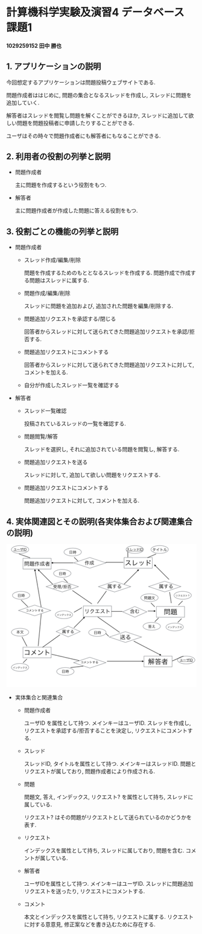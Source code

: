 # 計算機科学実験及演習4 データベース 課題1
#### 1029259152 田中 勝也
## 1. アプリケーションの説明

今回想定するアプリケーションは問題投稿ウェブサイトである.

問題作成者ははじめに, 問題の集合となるスレッドを作成し,
スレッドに問題を追加していく.

解答者はスレッドを閲覧し問題を解くことができるほか,
スレッドに追加して欲しい問題を問題投稿者に申請したりすることができる.

ユーザはその時々で問題作成者にも解答者にもなることができる.

## 2. 利用者の役割の列挙と説明

- 問題作成者

    主に問題を作成するという役割をもつ.

- 解答者

    主に問題作成者が作成した問題に答える役割をもつ.

## 3. 役割ごとの機能の列挙と説明

- 問題作成者

    - スレッド作成/編集/削除

        問題を作成するためのもととなるスレッドを作成する. 問題作成で作成する問題はスレッドに属する.

    - 問題作成/編集/削除

        スレッドに問題を追加および, 追加された問題を編集/削除する.

    - 問題追加リクエストを承認する/閉じる

        回答者からスレッドに対して送られてきた問題追加リクエストを承認/拒否する.

    - 問題追加リクエストにコメントする

        回答者からスレッドに対して送られてきた問題追加リクエストに対して, コメントを加える.

    - 自分が作成したスレッド一覧を確認する

- 解答者

    - スレッド一覧確認

        投稿されているスレッドの一覧を確認する.

    - 問題閲覧/解答

        スレッドを選択し, それに追加されている問題を閲覧し, 解答する.

    - 問題追加リクエストを送る

        スレッドに対して, 追加して欲しい問題をリクエストする.

    - 問題追加リクエストにコメントする

        問題追加リクエストに対して, コメントを加える.

## 4. 実体関連図とその説明(各実体集合および関連集合の説明)

![ERモデル](./entity-relation.png)

- 実体集合と関連集合

    - 問題作成者

        ユーザID を属性として持つ. メインキーはユーザID. スレッドを作成し, リクエストを承認する/拒否することを決定し, リクエストにコメントする.

    - スレッド

        スレッドID, タイトルを属性として持つ. メインキーはスレッドID. 問題とリクエストが属しており, 問題作成者により作成される.

    - 問題

        問題文, 答え, インデックス, リクエスト? を属性として持ち, スレッドに属している.

        リクエスト? はその問題がリクエストとして送られているのかどうかを表す.

    - リクエスト

        インデックスを属性として持ち, スレッドに属しており, 問題を含む. コメントが属している.

    - 解答者

        ユーザIDを属性として持つ. メインキーはユーザID. スレッドに問題追加リクエストを送ったり, リクエストにコメントする.

    - コメント

        本文とインデックスを属性として持ち, リクエストに属する. リクエストに対する意意見, 修正案などを書き込むために存在する.
